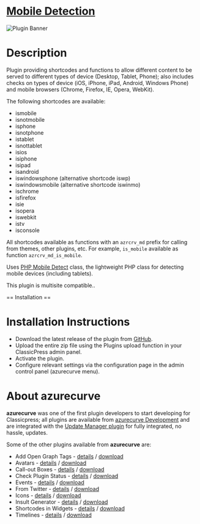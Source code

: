 # [Mobile Detection](https://development.azurecurve.co.uk/classicpress-plugins/mobile-detection/)
![Plugin Banner](/assets/pluginimages/banner-1544x500.png)

# Description

Plugin providing shortcodes and functions to allow different content to be served to different types of device (Desktop, Tablet, Phone); also includes checks on types of device (iOS, iPhone, iPad, Android, Windows Phone) and mobile browsers (Chrome, Firefox, IE, Opera, WebKit).

The following shortcodes are available:
* ismobile
* isnotmobile
* isphone
* isnotphone
* istablet
* isnottablet
* isios
* isiphone
* isipad
* isandroid
* iswindowsphone (alternative shortcode iswp)
* iswindowsmobile (alternative shortcode iswinmo)
* ischrome
* isfirefox
* isie
* isopera
* iswebkit
* istv
* isconsole

All shortcodes available as functions with an `azrcrv_md` prefix for calling from themes, other plugins, etc. For example, `is_mobile` available as function `azrcrv_md_is_mobile`.

Uses [PHP Mobile Detect](http://mobiledetect.net/) class, the lightweight PHP class for detecting mobile devices (including tablets).

This plugin is multisite compatible..

== Installation ==

# Installation Instructions

 * Download the latest release of the plugin from [GitHub](https://github.com/azurecurve/azrcrv-mobile-detection/releases/latest/).
 * Upload the entire zip file using the Plugins upload function in your ClassicPress admin panel.
 * Activate the plugin.
 * Configure relevant settings via the configuration page in the admin control panel (azurecurve menu).

# About azurecurve

**azurecurve** was one of the first plugin developers to start developing for Classicpress; all plugins are available from [azurecurve Development](https://development.azurecurve.co.uk/) and are integrated with the [Update Manager plugin](https://directory.classicpress.net/plugins/update-manager) for fully integrated, no hassle, updates.

Some of the other plugins available from **azurecurve** are:
 * Add Open Graph Tags - [details](https://development.azurecurve.co.uk/classicpress-plugins/add-open-graph-tags/) / [download](https://github.com/azurecurve/azrcrv-add-open-graph-tags/releases/latest/)
 * Avatars - [details](https://development.azurecurve.co.uk/classicpress-plugins/avatars/) / [download](https://github.com/azurecurve/azrcrv-avatars/releases/latest/)
 * Call-out Boxes - [details](https://development.azurecurve.co.uk/classicpress-plugins/call-out-boxes/) / [download](https://github.com/azurecurve/azrcrv-call-out-boxes/releases/latest/)
 * Check Plugin Status - [details](https://development.azurecurve.co.uk/classicpress-plugins/check-plugin-status/) / [download](https://github.com/azurecurve/azrcrv-check-plugin-status/releases/latest/)
 * Events - [details](https://development.azurecurve.co.uk/classicpress-plugins/events/) / [download](https://github.com/azurecurve/azrcrv-events/releases/latest/)
 * From Twitter - [details](https://development.azurecurve.co.uk/classicpress-plugins/from-twitter/) / [download](https://github.com/azurecurve/azrcrv-from-twitter/releases/latest/)
 * Icons - [details](https://development.azurecurve.co.uk/classicpress-plugins/icons/) / [download](https://github.com/azurecurve/azrcrv-icons/releases/latest/)
 * Insult Generator - [details](https://development.azurecurve.co.uk/classicpress-plugins/insult-generator/) / [download](https://github.com/azurecurve/azrcrv-insult-generator/releases/latest/)
 * Shortcodes in Widgets - [details](https://development.azurecurve.co.uk/classicpress-plugins/shortcodes-in-widgets/) / [download](https://github.com/azurecurve/azrcrv-shortcodes-in-widgets/releases/latest/)
 * Timelines - [details](https://development.azurecurve.co.uk/classicpress-plugins/timelines/) / [download](https://github.com/azurecurve/azrcrv-timelines/releases/latest/)
